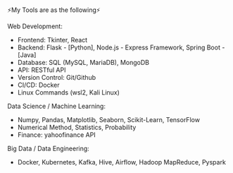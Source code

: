 ⚡My Tools are as the following⚡

Web Development:
- Frontend: Tkinter, React
- Backend: Flask - [Python], Node.js - Express Framework, Spring Boot - [Java]
- Database: SQL (MySQL, MariaDB), MongoDB
- API: RESTful API
- Version Control: Git/Github
- CI/CD: Docker
- Linux Commands (wsl2, Kali Linux)

Data Science / Machine Learning:
- Numpy, Pandas, Matplotlib, Seaborn, Scikit-Learn, TensorFlow
- Numerical Method, Statistics, Probability
- Finance: yahoofinance API

Big Data / Data Engineering:
- Docker, Kubernetes, Kafka, Hive, Airflow, Hadoop MapReduce, Pyspark
<!--
**AlienX77-cmd/AlienX77-cmd** is a ✨ _special_ ✨ repository because its `README.md` (this file) appears on your GitHub profile.

Here are some ideas to get you started:

- 🔭 I’m currently working on ...
- 🌱 I’m currently learning ...
- 👯 I’m looking to collaborate on ...
- 🤔 I’m looking for help with ...
- 💬 Ask me about ...
- 📫 How to reach me: ...
- 😄 Pronouns: ...
- ⚡ Fun fact: ...
-->
